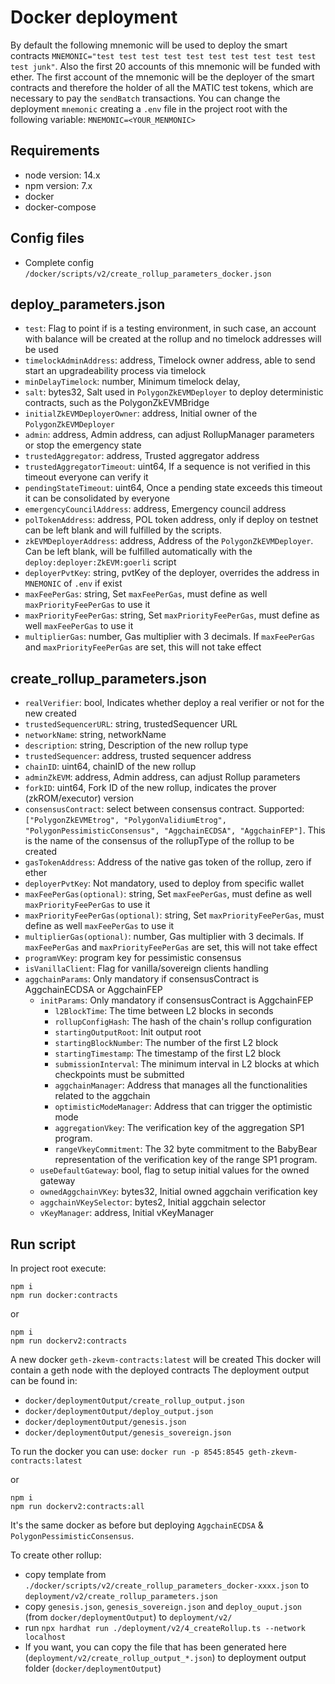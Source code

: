 # Docker deployment

By default the following mnemonic will be used to deploy the smart contracts `MNEMONIC="test test test test test test test test test test test junk"`.
Also the first 20 accounts of this mnemonic will be funded with ether.
The first account of the mnemonic will be the deployer of the smart contracts and therefore the holder of all the MATIC test tokens, which are necessary to pay the `sendBatch` transactions.
You can change the deployment `mnemonic` creating a `.env` file in the project root with the following variable:
`MNEMONIC=<YOUR_MENMONIC>`

## Requirements

- node version: 14.x
- npm version: 7.x
- docker
- docker-compose

## Config files

- Complete config `/docker/scripts/v2/create_rollup_parameters_docker.json`

## deploy_parameters.json

- `test`: Flag to point if is a testing environment, in such case, an account with balance will be created at the rollup and no timelock addresses will be used
- `timelockAdminAddress`: address, Timelock owner address, able to send start an upgradeability process via timelock
- `minDelayTimelock`: number, Minimum timelock delay,
- `salt`: bytes32, Salt used in `PolygonZkEVMDeployer` to deploy deterministic contracts, such as the PolygonZkEVMBridge
- `initialZkEVMDeployerOwner`: address, Initial owner of the `PolygonZkEVMDeployer`
- `admin`: address, Admin address, can adjust RollupManager parameters or stop the emergency state
- `trustedAggregator`: address, Trusted aggregator address
- `trustedAggregatorTimeout`: uint64, If a sequence is not verified in this timeout everyone can verify it
- `pendingStateTimeout`: uint64, Once a pending state exceeds this timeout it can be consolidated by everyone
- `emergencyCouncilAddress`: address, Emergency council address
- `polTokenAddress`: address, POL token address, only if deploy on testnet can be left blank and will fulfilled by the scripts.
- `zkEVMDeployerAddress`: address, Address of the `PolygonZkEVMDeployer`. Can be left blank, will be fulfilled automatically with the `deploy:deployer:ZkEVM:goerli` script
- `deployerPvtKey`: string, pvtKey of the deployer, overrides the address in `MNEMONIC` of `.env` if exist
- `maxFeePerGas`: string, Set `maxFeePerGas`, must define as well `maxPriorityFeePerGas` to use it
- `maxPriorityFeePerGas`: string, Set `maxPriorityFeePerGas`, must define as well `maxFeePerGas` to use it
- `multiplierGas`: number, Gas multiplier with 3 decimals. If `maxFeePerGas` and `maxPriorityFeePerGas` are set, this will not take effect

## create_rollup_parameters.json

-   `realVerifier`: bool, Indicates whether deploy a real verifier or not for the new created
-   `trustedSequencerURL`: string, trustedSequencer URL
-   `networkName`: string, networkName
-   `description`: string, Description of the new rollup type
-   `trustedSequencer`: address, trusted sequencer address
-   `chainID`: uint64, chainID of the new rollup
-   `adminZkEVM`: address, Admin address, can adjust Rollup parameters
-   `forkID`: uint64, Fork ID of the new rollup, indicates the prover (zkROM/executor) version
-   `consensusContract`: select between consensus contract. Supported: `["PolygonZkEVMEtrog", "PolygonValidiumEtrog", "PolygonPessimisticConsensus", "AggchainECDSA", "AggchainFEP"]`. This is the name of the consensus of the rollupType of the rollup to be created
-   `gasTokenAddress`:  Address of the native gas token of the rollup, zero if ether
-   `deployerPvtKey`: Not mandatory, used to deploy from specific wallet
-   `maxFeePerGas(optional)`: string, Set `maxFeePerGas`, must define as well `maxPriorityFeePerGas` to use it
-   `maxPriorityFeePerGas(optional)`: string, Set `maxPriorityFeePerGas`, must define as well `maxFeePerGas` to use it
-   `multiplierGas(optional)`: number, Gas multiplier with 3 decimals. If `maxFeePerGas` and `maxPriorityFeePerGas` are set, this will not take effect
-   `programVKey`: program key for pessimistic consensus
-   `isVanillaClient`: Flag for vanilla/sovereign clients handling
- `aggchainParams`: Only mandatory if consensusContract is AggchainECDSA or AggchainFEP
    - `initParams`: Only mandatory if consensusContract is AggchainFEP
        - `l2BlockTime`: The time between L2 blocks in seconds
        - `rollupConfigHash`: The hash of the chain's rollup configuration
        - `startingOutputRoot`: Init output root
        - `startingBlockNumber`: The number of the first L2 block
        - `startingTimestamp`:  The timestamp of the first L2 block
        - `submissionInterval`: The minimum interval in L2 blocks at which checkpoints must be submitted
        - `aggchainManager`: Address that manages all the functionalities related to the aggchain
        - `optimisticModeManager`: Address that can trigger the optimistic mode
        - `aggregationVkey`:  The verification key of the aggregation SP1 program.
        - `rangeVkeyCommitment`: The 32 byte commitment to the BabyBear representation of the verification key of the range SP1 program. 
    - `useDefaultGateway`: bool, flag to setup initial values for the owned gateway
    - `ownedAggchainVKey`: bytes32, Initial owned aggchain verification key
    - `aggchainVKeySelector`: bytes2, Initial aggchain selector
    - `vKeyManager`: address, Initial vKeyManager

## Run script

In project root execute:
```
npm i
npm run docker:contracts
```

or

```
npm i
npm run dockerv2:contracts
```

A new docker `geth-zkevm-contracts:latest` will be created
This docker will contain a geth node with the deployed contracts
The deployment output can be found in:
- `docker/deploymentOutput/create_rollup_output.json`
- `docker/deploymentOutput/deploy_output.json`
- `docker/deploymentOutput/genesis.json`
- `docker/deploymentOutput/genesis_sovereign.json`

To run the docker you can use: `docker run -p 8545:8545 geth-zkevm-contracts:latest`

or

``` 
npm i 
npm run dockerv2:contracts:all
```
It's the same docker as before but deploying `AggchainECDSA` & `PolygonPessimisticConsensus`.

To create other rollup:
- copy template from `./docker/scripts/v2/create_rollup_parameters_docker-xxxx.json` to `deployment/v2/create_rollup_parameters.json`
- copy `genesis.json`, `genesis_sovereign.json` and `deploy_ouput.json` (from `docker/deploymentOutput`) to `deployment/v2/`
- run `npx hardhat run ./deployment/v2/4_createRollup.ts --network localhost`
- If you want, you can copy the file that has been generated here (`deployment/v2/create_rollup_output_*.json`) to deployment output folder (`docker/deploymentOutput`)
